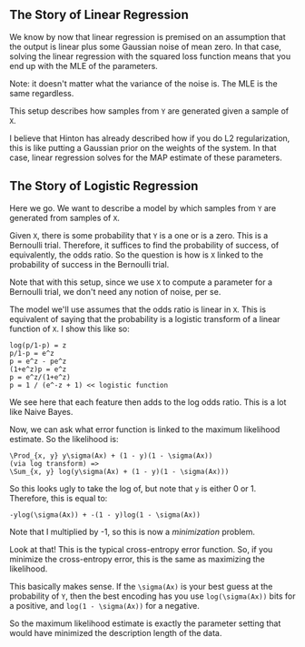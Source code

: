 ## The Story of Linear Regression

We know by now that linear regression is premised on an assumption
that the output is linear plus some Gaussian noise of mean zero. In
that case, solving the linear regression with the squared loss
function means that you end up with the MLE of the parameters.

Note: it doesn't matter what the variance of the noise is. The MLE is
the same regardless.

This setup describes how samples from `Y` are generated given a sample
of `X`.

I believe that Hinton has already described how if you do L2
regularization, this is like putting a Gaussian prior on the weights
of the system. In that case, linear regression solves for the MAP
estimate of these parameters.

## The Story of Logistic Regression

Here we go. We want to describe a model by which samples from `Y` are
generated from samples of `X`.

Given `X`, there is some probability that `Y` is a one or is a
zero. This is a Bernoulli trial. Therefore, it suffices to find the
probability of success, of equivalently, the odds ratio. So the
question is how is `X` linked to the probability of success in the
Bernoulli trial.

Note that with this setup, since we use `X` to compute a parameter for
a Bernoulli trial, we don't need any notion of noise, per se.

The model we'll use assumes that the odds ratio is linear in `X`. This
is equivalent of saying that the probability is a logistic transform
of a linear function of `X`. I show this like so:

    log(p/1-p) = z
    p/1-p = e^z
    p = e^z - pe^z
    (1+e^z)p = e^z
    p = e^z/(1+e^z)
    p = 1 / (e^-z + 1) << logistic function

We see here that each feature then adds to the log odds ratio. This is
a lot like Naive Bayes.

Now, we can ask what error function is linked to the maximum
likelihood estimate. So the likelihood is:

    \Prod_{x, y} y\sigma(Ax) + (1 - y)(1 - \sigma(Ax))
    (via log transform) =>
    \Sum_{x, y} log(y\sigma(Ax) + (1 - y)(1 - \sigma(Ax)))

So this looks ugly to take the log of, but note that `y` is either 0
or 1. Therefore, this is equal to:

    -ylog(\sigma(Ax)) + -(1 - y)log(1 - \sigma(Ax))

Note that I multiplied by -1, so this is now a *minimization* problem.

Look at that! This is the typical cross-entropy error function. So, if
you minimize the cross-entropy error, this is the same as maximizing
the likelihood.

This basically makes sense. If the `\sigma(Ax)` is your best guess at
the probability of `Y`, then the best encoding has you use
`log(\sigma(Ax))` bits for a positive, and `log(1 - \sigma(Ax))` for a
negative.

So the maximum likelihood estimate is exactly the parameter setting
that would have minimized the description length of the data.
